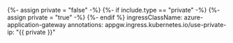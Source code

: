 {%- assign private = "false" -%}
{%- if include.type == "private" -%}
 {%- assign private = "true" -%}
{%- endif %}
    ingressClassName: azure-application-gateway
    annotations:
      appgw.ingress.kubernetes.io/use-private-ip: "{{ private }}"